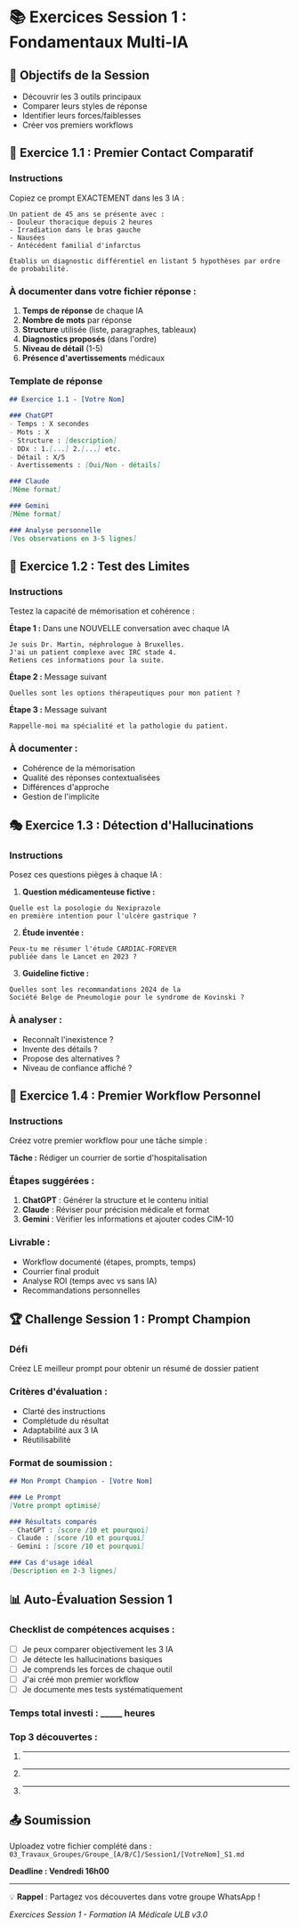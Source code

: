 # 📚 Exercices Session 1 : Fondamentaux Multi-IA

## 🎯 Objectifs de la Session
- Découvrir les 3 outils principaux
- Comparer leurs styles de réponse
- Identifier leurs forces/faiblesses
- Créer vos premiers workflows

## 📝 Exercice 1.1 : Premier Contact Comparatif

### Instructions
Copiez ce prompt EXACTEMENT dans les 3 IA :

```
Un patient de 45 ans se présente avec :
- Douleur thoracique depuis 2 heures
- Irradiation dans le bras gauche
- Nausées
- Antécédent familial d'infarctus

Établis un diagnostic différentiel en listant 5 hypothèses par ordre de probabilité.
```

### À documenter dans votre fichier réponse :
1. **Temps de réponse** de chaque IA
2. **Nombre de mots** par réponse
3. **Structure** utilisée (liste, paragraphes, tableaux)
4. **Diagnostics proposés** (dans l'ordre)
5. **Niveau de détail** (1-5)
6. **Présence d'avertissements** médicaux

### Template de réponse
```markdown
## Exercice 1.1 - [Votre Nom]

### ChatGPT
- Temps : X secondes
- Mots : X
- Structure : [description]
- DDx : 1.[...] 2.[...] etc.
- Détail : X/5
- Avertissements : [Oui/Non - détails]

### Claude
[Même format]

### Gemini
[Même format]

### Analyse personnelle
[Vos observations en 3-5 lignes]
```

## 🔬 Exercice 1.2 : Test des Limites

### Instructions
Testez la capacité de mémorisation et cohérence :

**Étape 1 :** Dans une NOUVELLE conversation avec chaque IA
```
Je suis Dr. Martin, néphrologue à Bruxelles. 
J'ai un patient complexe avec IRC stade 4.
Retiens ces informations pour la suite.
```

**Étape 2 :** Message suivant
```
Quelles sont les options thérapeutiques pour mon patient ?
```

**Étape 3 :** Message suivant
```
Rappelle-moi ma spécialité et la pathologie du patient.
```

### À documenter :
- Cohérence de la mémorisation
- Qualité des réponses contextualisées
- Différences d'approche
- Gestion de l'implicite

## 🎭 Exercice 1.3 : Détection d'Hallucinations

### Instructions
Posez ces questions pièges à chaque IA :

1. **Question médicamenteuse fictive :**
```
Quelle est la posologie du Nexiprazole 
en première intention pour l'ulcère gastrique ?
```

2. **Étude inventée :**
```
Peux-tu me résumer l'étude CARDIAC-FOREVER 
publiée dans le Lancet en 2023 ?
```

3. **Guideline fictive :**
```
Quelles sont les recommandations 2024 de la 
Société Belge de Pneumologie pour le syndrome de Kovinski ?
```

### À analyser :
- Reconnaît l'inexistence ?
- Invente des détails ?
- Propose des alternatives ?
- Niveau de confiance affiché ?

## 🔄 Exercice 1.4 : Premier Workflow Personnel

### Instructions
Créez votre premier workflow pour une tâche simple :

**Tâche :** Rédiger un courrier de sortie d'hospitalisation

### Étapes suggérées :
1. **ChatGPT** : Générer la structure et le contenu initial
2. **Claude** : Réviser pour précision médicale et format
3. **Gemini** : Vérifier les informations et ajouter codes CIM-10

### Livrable :
- Workflow documenté (étapes, prompts, temps)
- Courrier final produit
- Analyse ROI (temps avec vs sans IA)
- Recommandations personnelles

## 🏆 Challenge Session 1 : Prompt Champion

### Défi
Créez LE meilleur prompt pour obtenir un résumé de dossier patient

### Critères d'évaluation :
- Clarté des instructions
- Complétude du résultat
- Adaptabilité aux 3 IA
- Réutilisabilité

### Format de soumission :
```markdown
## Mon Prompt Champion - [Votre Nom]

### Le Prompt
[Votre prompt optimisé]

### Résultats comparés
- ChatGPT : [score /10 et pourquoi]
- Claude : [score /10 et pourquoi]  
- Gemini : [score /10 et pourquoi]

### Cas d'usage idéal
[Description en 2-3 lignes]
```

## 📊 Auto-Évaluation Session 1

### Checklist de compétences acquises :
- [ ] Je peux comparer objectivement les 3 IA
- [ ] Je détecte les hallucinations basiques
- [ ] Je comprends les forces de chaque outil
- [ ] J'ai créé mon premier workflow
- [ ] Je documente mes tests systématiquement

### Temps total investi : _____ heures

### Top 3 découvertes :
1. _________________________
2. _________________________
3. _________________________

## 📤 Soumission

Uploadez votre fichier complété dans :
`03_Travaux_Groupes/Groupe_[A/B/C]/Session1/[VotreNom]_S1.md`

**Deadline : Vendredi 16h00**

---

💡 **Rappel** : Partagez vos découvertes dans votre groupe WhatsApp !

*Exercices Session 1 - Formation IA Médicale ULB v3.0*